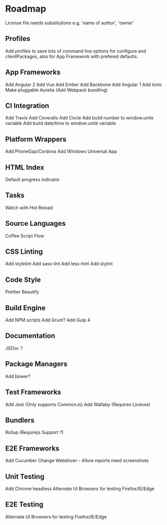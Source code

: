 # Roadmap

License file needs substitutions e.g. 'name of author', 'owner'

## Profiles
Add profiles to save lots of command line options for configure and clientPackages, also for App Framework with prefered defaults.

## App Frameworks
Add Angular 2
Add Vue
Add Ember
Add Backbone
Add Angular 1
Add Ionic
Make pluggable
Aurelia (Add Webpack bundling)

## CI Integration
Add Travis
Add Coveralls
Add Circle
Add build number to window.unite variable
Add build date/time to window.unite variable

## Platform Wrappers
Add PhoneGap/Cordova
Add Windows Universal App

## HTML Index
Default progress indicator

## Tasks
Watch with Hot Reload

## Source Languages
Coffee Script
Flow

## CSS Linting
Add stylelint
Add sass-lint
Add less-hint
Add stylint

## Code Style
Prettier
Beautify

## Build Engine
Add NPM scripts
Add Grunt?
Add Gulp 4

## Documentation
JSDoc ?

## Package Managers
Add bower?

## Test Frameworks
Add Jest (Only supports CommonJs)
Add Wallaby (Requires License)

## Bundlers
Rollup (Requirejs Support ?)

## E2E Frameworks
Add Cucumber
Change Webdriver - Allure reports need screenshots

## Unit Testing
Add Chrome headless
Alternate UI Browsers for testing Firefox/IE/Edge

## E2E Testing
Alternate UI Browsers for testing Firefox/IE/Edge
